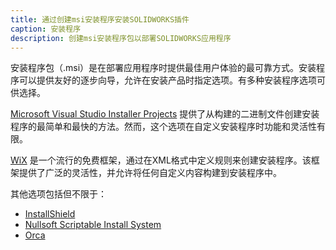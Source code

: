 ```yaml
---
title: 通过创建msi安装程序安装SOLIDWORKS插件
caption: 安装程序
description: 创建msi安装程序包以部署SOLIDWORKS应用程序
---
```

安装程序包（.msi）是在部署应用程序时提供最佳用户体验的最可靠方式。安装程序可以提供友好的逐步向导，允许在安装产品时指定选项。有多种安装程序选项可供选择。

[Microsoft Visual Studio Installer Projects](vsi) 提供了从构建的二进制文件创建安装程序的最简单和最快的方法。然而，这个选项在自定义安装程序时功能和灵活性有限。

[WiX](wix) 是一个流行的免费框架，通过在XML格式中定义规则来创建安装程序。该框架提供了广泛的灵活性，并允许将任何自定义内容构建到安装程序中。

其他选项包括但不限于：

* [InstallShield](https://en.wikipedia.org/wiki/InstallShield)
* [Nullsoft Scriptable Install System](https://en.wikipedia.org/wiki/Nullsoft_Scriptable_Install_System)
* [Orca](https://docs.microsoft.com/en-us/windows/desktop/msi/orca-exe)